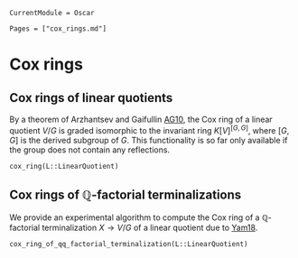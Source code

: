 ```@meta
CurrentModule = Oscar
```

```@contents
Pages = ["cox_rings.md"]
```

# Cox rings

## Cox rings of linear quotients

By a theorem of Arzhantsev and Gaifullin [AG10](@cite), the Cox ring of a linear
quotient $V/G$ is graded isomorphic to the invariant ring $K[V]^{[G,G]}$, where
$[G,G]$ is the derived subgroup of $G$.
This functionality is so far only available if the group does not contain any
reflections.
```@docs
cox_ring(L::LinearQuotient)
```

## Cox rings of $\mathbb Q$-factorial terminalizations

We provide an experimental algorithm to compute the Cox ring of a $\mathbb Q$-factorial
terminalization $X\to V/G$ of a linear quotient due to [Yam18](@cite).
```@docs
cox_ring_of_qq_factorial_terminalization(L::LinearQuotient)
```
